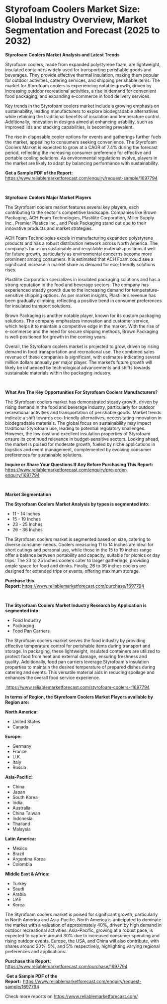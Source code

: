 <p><h1>Styrofoam Coolers Market Size: Global Industry Overview, Market Segmentation and Forecast (2025 to 2032)</h1></p><p><strong>Styrofoam Coolers Market Analysis and Latest Trends</strong></p>
<p><p>Styrofoam coolers, made from expanded polystyrene foam, are lightweight, insulated containers widely used for transporting perishable goods and beverages. They provide effective thermal insulation, making them popular for outdoor activities, catering services, and shipping perishable items. The market for Styrofoam coolers is experiencing notable growth, driven by increasing outdoor recreational activities, a rise in demand for convenient food packaging, and expanding e-commerce in food delivery services. </p><p>Key trends in the Styrofoam coolers market include a growing emphasis on sustainability, leading manufacturers to explore biodegradable alternatives while retaining the traditional benefits of insulation and temperature control. Additionally, innovation in designs aimed at enhancing usability, such as improved lids and stacking capabilities, is becoming prevalent. </p><p>The rise in disposable cooler options for events and gatherings further fuels the market, appealing to consumers seeking convenience. The Styrofoam Coolers Market is expected to grow at a CAGR of 7.4% during the forecast period, reflecting the increasing consumer preference for effective and portable cooling solutions. As environmental regulations evolve, players in the market are likely to adapt by balancing performance with sustainability.</p></p>
<p><strong>Get a Sample PDF of the Report:&nbsp;</strong> <a href="https://www.reliablemarketforecast.com/enquiry/request-sample/1697794?utm_campaign=2736&utm_medium=2&utm_source=Github&utm_content=ia&utm_term=10042025&utm_id=styrofoam-coolers">https://www.reliablemarketforecast.com/enquiry/request-sample/1697794</a></p>
<p>&nbsp;</p>
<p><strong>Styrofoam Coolers Major Market Players</strong></p>
<p><p>The Styrofoam coolers market features several key players, each contributing to the sector's competitive landscape. Companies like Brown Packaging, ACH Foam Technologies, Plastilite Corporation, Miller Supply Inc., Premier Plastics Inc., and Peek Packaging stand out due to their innovative products and market strategies.</p><p>ACH Foam Technologies excels in manufacturing expanded polystyrene products and has a robust distribution network across North America. The company's focus on sustainable and recyclable materials positions it well for future growth, particularly as environmental concerns become more prominent among consumers. It is estimated that ACH Foam could see a significant increase in market share as demand for eco-friendly solutions rises.</p><p>Plastilite Corporation specializes in insulated packaging solutions and has a strong reputation in the food and beverage sectors. The company has experienced steady growth due to the increasing demand for temperature-sensitive shipping options. As per market insights, Plastilite’s revenue has been gradually climbing, reflecting a positive trend in consumer preferences for insulated transport solutions.</p><p>Brown Packaging is another notable player, known for its custom packaging solutions. The company emphasizes innovation and customer service, which helps it to maintain a competitive edge in the market. With the rise of e-commerce and the need for secure shipping methods, Brown Packaging is well-positioned for growth in the coming years.</p><p>Overall, the Styrofoam coolers market is projected to grow, driven by rising demand in food transportation and recreational use. The combined sales revenue of these companies is significant, with estimates indicating several million dollars annually per major player. The market’s future growth will likely be influenced by technological advancements and shifts towards sustainable materials within the packaging industry.</p></p>
<p>&nbsp;</p>
<p><strong>What Are The Key Opportunities For Styrofoam Coolers Manufacturers?</strong></p>
<p><p>The Styrofoam coolers market has demonstrated steady growth, driven by rising demand in the food and beverage industry, particularly for outdoor recreational activities and transportation of perishable goods. Market trends indicate a shift towards eco-friendly alternatives, necessitating innovation in biodegradable materials. The global focus on sustainability may impact traditional Styrofoam use, leading to potential regulatory challenges. However, the low cost and excellent insulation properties of Styrofoam ensure its continued relevance in budget-sensitive sectors. Looking ahead, the market is poised for moderate growth, fueled by niche applications in logistics and event management, complemented by evolving consumer preferences for sustainable solutions.</p></p>
<p><strong>Inquire or Share Your Questions If Any Before Purchasing This Report:</strong> <a href="https://www.reliablemarketforecast.com/enquiry/pre-order-enquiry/1697794?utm_campaign=2736&utm_medium=2&utm_source=Github&utm_content=ia&utm_term=10042025&utm_id=styrofoam-coolers">https://www.reliablemarketforecast.com/enquiry/pre-order-enquiry/1697794</a></p>
<p>&nbsp;</p>
<p><strong>Market Segmentation</strong></p>
<p><strong>The Styrofoam Coolers Market Analysis by types is segmented into:</strong></p>
<p><ul><li>11 - 14 Inches</li><li>15 - 19 Inches</li><li>23 - 25 Inches</li><li>26 - 36 Inches</li></ul></p>
<p><p>The Styrofoam coolers market is segmented based on size, catering to diverse consumer needs. Coolers measuring 11 to 14 inches are ideal for short outings and personal use, while those in the 15 to 19 inches range offer a balance between portability and capacity, suitable for picnics or day trips. The 23 to 25 inches coolers cater to larger gatherings, providing ample space for food and drinks. Finally, 26 to 36 inches coolers are designed for extended trips or events, offering maximum storage.</p></p>
<p><strong>Purchase this Report:&nbsp;</strong><a href="https://www.reliablemarketforecast.com/purchase/1697794?utm_campaign=2736&utm_medium=2&utm_source=Github&utm_content=ia&utm_term=10042025&utm_id=styrofoam-coolers">https://www.reliablemarketforecast.com/purchase/1697794</a></p>
<p>&nbsp;</p>
<p><strong>The Styrofoam Coolers Market Industry Research by Application is segmented into:</strong></p>
<p><ul><li>Food Industry</li><li>Packaging</li><li>Food Pan Carriers</li></ul></p>
<p><p>The Styrofoam coolers market serves the food industry by providing effective temperature control for perishable items during transport and storage. In packaging, these lightweight, insulated containers are utilized to protect food from heat and external damage, ensuring freshness and quality. Additionally, food pan carriers leverage Styrofoam's insulation properties to maintain the desired temperature of prepared dishes during catering and events. This versatile material aids in reducing spoilage and enhances the overall food service experience.</p></p>
<p><a href="https://www.reliablemarketforecast.com/styrofoam-coolers-r1697794?utm_campaign=2736&utm_medium=2&utm_source=Github&utm_content=ia&utm_term=10042025&utm_id=styrofoam-coolers">&nbsp;https://www.reliablemarketforecast.com/styrofoam-coolers-r1697794</a></p>
<p><strong>In terms of Region, the Styrofoam Coolers Market Players available by Region are:</strong></p>
<p>
    <p> <strong> North America: </strong>
        <ul>
            <li>United States</li>
            <li>Canada</li>
        </ul>
        </p> 
    <p> <strong> Europe: </strong>
        <ul>
            <li>Germany</li>
            <li>France</li>
            <li>U.K.</li>
            <li>Italy</li>
            <li>Russia</li>
        </ul>
        </p> 
    <p> <strong> Asia-Pacific: </strong>
        <ul>
            <li>China</li>
            <li>Japan</li>
            <li>South Korea</li>
            <li>India</li>
            <li>Australia</li>
            <li>China Taiwan</li>
            <li>Indonesia</li>
            <li>Thailand</li>
            <li>Malaysia</li>
        </ul>
        </p> 
    <p> <strong> Latin America: </strong>
        <ul>
            <li>Mexico</li>
            <li>Brazil</li>
            <li>Argentina Korea</li>
            <li>Colombia</li>
        </ul>
        </p> 
    <p> <strong> Middle East & Africa: </strong>
        <ul>
            <li>Turkey</li>
            <li>Saudi</li>
            <li>Arabia</li>
            <li>UAE</li>
            <li>Korea</li>
        </ul>
    </p>
    </p>
<p><p>The Styrofoam coolers market is poised for significant growth, particularly in North America and Asia-Pacific. North America is anticipated to dominate the market with a valuation of approximately 40%, driven by high demand in outdoor recreational activities. Asia-Pacific, growing at a robust pace, is expected to capture around 30% due to increased consumer spending and rising outdoor events. Europe, the USA, and China will also contribute, with shares around 20%, 5%, and 5% respectively, highlighting varying regional preferences and applications.</p></p>
<p><strong>Purchase this Report: </strong><a href="https://www.reliablemarketforecast.com/purchase/1697794?utm_campaign=2736&utm_medium=2&utm_source=Github&utm_content=ia&utm_term=10042025&utm_id=styrofoam-coolers">https://www.reliablemarketforecast.com/purchase/1697794</a></p>
<p>&nbsp;<strong>Get a Sample PDF of the Report:&nbsp;&nbsp;</strong><a href="https://www.reliablemarketforecast.com/enquiry/request-sample/1697794?utm_campaign=2736&utm_medium=2&utm_source=Github&utm_content=ia&utm_term=10042025&utm_id=styrofoam-coolers">https://www.reliablemarketforecast.com/enquiry/request-sample/1697794</a></p>
<p><strong></strong></p>
<p>Check more reports on <a href="https://www.reliablemarketforecast.com/?utm_campaign=2736&utm_medium=2&utm_source=Github&utm_content=ia&utm_term=10042025&utm_id=styrofoam-coolers">https://www.reliablemarketforecast.com/</a></p>